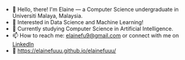 - 👋 Hello, there! I'm Elaine — a Computer Science undergraduate in Universiti Malaya, Malaysia.
- 👀 Interested in Data Science and Machine Learning!
- 🌱 Currently studying Computer Science in Artificial Intelligence.
- 📫 How to reach me: elainefu9@gmail.com or connect with me on <a href = "https://www.linkedin.com/in/elaine-fu/">LinkedIn</a>
- 🔗 https://elainefuuu.github.io/elainefuuu/
